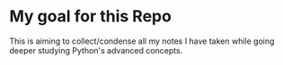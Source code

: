 # My goal for this Repo
This is aiming to collect/condense all my notes I have taken while going deeper studying Python's advanced concepts.